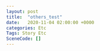 ```yaml
---
layout: post
title:  "others_test"
date:   2020-11-04 02:00:00 +0000
categories: Etc
Tags: Story Etc
SceneCode: []
---
```

